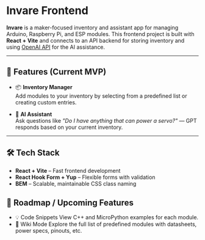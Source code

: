 # Invare Frontend

**Invare** is a maker-focused inventory and assistant app for managing Arduino, Raspberry Pi, and ESP modules. This frontend project is built with **React + Vite** and connects to an API backend for storing inventory and using [OpenAI API](https://openai.com/api/) for the AI assistance.

---

## 🚀 Features (Current MVP)

- 📦 **Inventory Manager**  
  Add modules to your inventory by selecting from a predefined list or creating custom entries.

- 🤖 **AI Assistant**  
  Ask questions like _"Do I have anything that can power a servo?"_ — GPT responds based on your current inventory.

---

## 🛠 Tech Stack

- **React + Vite** – Fast frontend development
- **React Hook Form + Yup** – Flexible forms with validation
- **BEM** – Scalable, maintainable CSS class naming

## 🌱 Roadmap / Upcoming Features

- 💡 Code Snippets
  View C++ and MicroPython examples for each module.
- 📘 Wiki Mode
  Explore the full list of predefined modules with datasheets, power specs, pinouts, etc.
